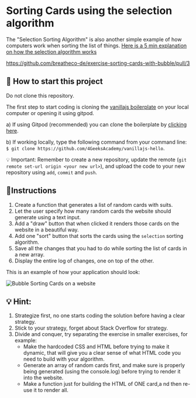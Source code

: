 <!--hide-->
# Sorting Cards using the selection algorithm
<!--endhide-->

The "Selection Sorting Algorithm" is also another simple example of how computers work when sorting the list of things. [Here is a 5 min explanation on how the selection algorithm works](https://www.youtube.com/watch?v=g-PGLbMth_g)

https://github.com/breatheco-de/exercise-sorting-cards-with-bubble/pull/3

## 🌱  How to start this project

Do not clone this repository.

The first step to start coding is cloning the [vanillajs boilerplate](https://github.com/4GeeksAcademy/vanillajs-hello) on your local computer or opening it using gitpod.

a) If using Gitpod (recommended) you can clone the boilerplate by [clicking here](https://github.com/4GeeksAcademy/vanillajs-hello).

b) If working locally, type the following command from your command line: `$ git clone https://github.com/4GeeksAcademy/vanillajs-hello`.

💡 Important: Remember to create a new repository, update the remote (`git remote set-url origin <your new url>`), and upload the code to your new repository using `add`, `commit` and `push`.


## 📝Instructions

1. Create a function that generates a list of random cards with suits.
2. Let the user specify how many random cards the website should generate using a text input.
3. Add a "draw" button that when clicked it renders those cards on the website in a beautiful way.
4. Add one "sort" button that sorts the cards using the `selection` sorting algorithm.
5. Save all the changes that you had to do while sorting the list of cards in a new array.
6. Display the entire log of changes, one on top of the other.

This is an example of how your application should look:

![Bubble Sorting Cards on a website](https://github.com/breatheco-de/exercise-sorting-cards-with-select/blob/master/preview.gif)

## 💡 Hint:

1. Strategize first, no one starts coding the solution before having a clear strategy.
2. Stick to your strategy, forget about Stack Overflow for strategy.
3. Divide and conquer, try separating the exercise in smaller exercises, for example:
    - Make the hardcoded CSS and HTML before trying to make it dynamic, that will give you a clear sense of what HTML code you need to build with your algorithm.
    - Generate an array of random cards first, and make sure is properly being generated (using the console.log) before trying to render it into the website.
    - Make a function just for building the HTML of ONE card,a nd then re-use it to render all.
